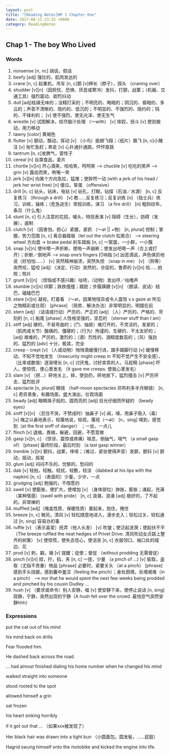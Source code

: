 ```yaml
---
layout: post
title: "[Reading Notes]HP 1 Chapter One"
date: 2017-08-11 23:25 +0800
category: ReadingNotes
---
```


## Chap 1 - The boy Who Lived

### Words

1. nonsense [n, nc] 胡说，假话
2. beefy [adj] 强壮的，肌肉发达的
3. crane 
[n, c] 起重机，吊车 
[n, c]鹅 
[v]伸长（脖子），探头 （craning over）
4. shudder \[v\]\[n\]（因担忧、恐惧、厌恶或寒冷）发抖，打颤，战栗；（机器、交通工具）强烈震动、剧烈抖动
5. dull 
[adj]枯燥无味的；没精打采的；不明亮的、晦暗的；阴沉的、昏暗的、多云的；声音不清晰的、隐约的、低沉的；不明显的、不强烈的、隐约的；钝的、不锋利的；
[v] 使不强烈、使无光泽、使无生气
6. wrestle
[v] 试图解决，绞尽脑汁处理 （～with）
[v] 摔跤，扭斗
[v] 使劲搬动，用力移动
7. tawny [color] 黄褐色
8. flutter
[v] 颤动，飘动，挥动
[v] （小鸟）振翅飞翔；（纸片）飘飞
[n, c]小赌注
[v] 匆忙急赶；奔走
[v] 心扑通扑通跳，怦怦直跳
9. tantrum [n, c]发脾气，耍性子
10. cereal [n] 谷类食品，麦片
11. chortle \[v\]\[n\] 开心滴笑，哈哈笑，呵呵笑 —> chuckle [v] 吃吃的笑声 —> grin [v] 露齿而笑，咧嘴一笑
12. jerk
\[v\]\[n\] 向某个方向急拉，猛推；使猝然一动 (with a jerk of his head / jerk her wrist free)
[n] 傻瓜，笨蛋 （offensive）
13. drill
[n, c] 钻头，钻床，电钻
[v] 钻孔，打眼，钻探（石油／水源）
[n, c] 反复练习 （through a drill）
[v] 教……反复练习；反复训练
[n] （指士兵）练习，训练，操练；（危急逃生）常规训练，演习 （a fire drill）
[n] 粗斜纹布，条沟（什么鬼）
14. stunt
[n, c] 引人注意的花招，噱头，特技表演
[v] 阻碍（生长），妨碍（发展），遏制
15. clutch
[v] （因害怕，担心）紧握，紧抓 （～at || +物）
[n, plural] 控制；掌握，势力范围
[n, c] 离合器踏板（let out the clutch 松离合） —> steering wheel 方向盘 -> brake pedal 刹车踏板
[n, c] 一窝蛋，一小群，一小簇
16. snap
\[v\]\[n\] 使咔嚓一声折断，使啪一声崩断；使发出吧嗒一声（合上或打开）；折断／倒地声 —> snap one’s fingers 打响指
[v] 凶恶滴说，声色俱厉地说（好怕怕……）
[v] 突然精神崩溃，突然失控 （snap in me）
[v] （狗等）突然咬，猛咬
[adj] （决定、行动）突然的，仓促的，鲁莽的
\[v\]\[n\] 给……拍照；照片
17. grunt \[v\]\[n\] （烦恼或不感兴趣）咕哝，（动物）发出哼／咕噜声
18. stumble
\[v\]\[n\] 绊脚；跌跌撞撞；踉跄；步履蹒跚
\[v\]\[n\] （朗读、说话）结巴，磕磕巴巴
19. stare
\[v\]\[n\] 凝视，盯着看 （～at，因某物怪异或令人震惊 v.s gaze at 所见之物精彩或壮观）
[phrase] （局势、解决办法）非常明显的，明摆在前
20. stern
[adj] （话语或行动）严厉的、严正的
[adj] （人）严厉的、严格的、苛刻的
[n, c] 船尾
[phase] 人性格坚强的，坚忍的 （sterner stuff than I am）
21. stiff
[adj] 硬的，不易弯曲的；（门、抽屉）难打开的，不灵活的，发紧的；（肌肉或关节）酸痛的、僵硬的；（行为）拘谨的、生硬的、不太友好的；
[adj] 艰难的，严厉的，激烈的；（酒）烈性的、酒精度数高的；（风）强劲的、猛烈的
[adv] 十分，极其，完全
22. creep - crept
[v] （人或动物）悄悄滴缓慢行进，蹑手蹑脚行动
[v] 缓慢移动，不知不觉地发生 （Insecurity might creep in 不知不觉产生不安全感），（比率或数值）逐渐增长
[n, c] 讨厌鬼，讨好卖乖的人，马屁精
[phase] 吓人，使惊慌，使心里发毛 （It gave me creeps. 使我心里发毛）
23. slam
[v] （把…）砰地关上，摔，使劲扔，砰地放下，猛烈撞击
[v] 严厉抨击，猛烈批评
24. spectacle
[n, plural] 眼镜 （half-moon spectacles 邓布利多半月眼镜）
[n, c] 奇异景象，有趣场面，盛大演出，壮观场面
25. beady
[adj] 眼睛珠子般的，圆而亮的
[adj] 目光仔细而怀疑的 （beady eyes）
26. sniff
\[v\]\[n\] （忍住不哭，不赞成时）抽鼻子
[v] 闻，嗅，用鼻子吸入（毒）
[v] 嗤之以鼻地表示，轻蔑地说，轻视，蔑视（～at）
[n，sing] 嗅到，感觉到（at the first sniff of danger） ；一丝，一点儿
27. flinch [v] 退缩，畏缩，躲避，回避，不愿意做
28. gasp
\[v\]\[n, c\] （惊讶、震惊或疼痛）喘息，倒抽气，喘气 （a small gasp of）
[phase] 最终阶段，最后时刻 （a last gasp winner）
29. tremble
\[v\]\[n\] 颤抖，战栗，哆嗦；（难过、紧张使得声音）发颤，颤抖
[v] 颤动，摇动，摇晃
30. glum [adj] 闷闷不乐的，忧郁的，愁闷的
31. dab
[v] 轻拍，轻触，轻拭，轻敷，轻涂 （dabbed at his lips with the napkin)
[n, c] （表面的）少量，少许，一点
32. grudging [adj] 勉强的，不情愿的
33. swell
[v] 使膨胀，使扩大，使增加
[v] （身体部位）肿胀，膨胀；涌起，充满（某种情感）（swell with pride）
[n, c] 浪潮，浪涌
[adj] 极好的，了不起的，非常棒的
34. muffled [adj]（掩盖性质、保暖性质）裹起来，抱住，掩住
35. breeze
[n, c] 微风，清风
[v] 轻松随意地进入，漫步走入；轻松过关，轻松通过
[n, sing] 容易办的事
36. ruffle
[v] （表示喜爱）抚弄（他人头发）
[v] 吹皱；使泛起涟漪；使起伏不平 （The breeze ruffled the neat hedges of Privet Drive. 清风吹动女贞路上整齐的树篱）
[v] 使惊慌，使失去信心，使沮丧
[n, c] 衣服领口、袖口处的褶边、花
37. prod
[v] 刺，戳，捅
[v] 提醒；促使；督促 （without prodding 无需督促）
38. pinch
\[v\]\[n\] 捏，拧，掐，夹
[n, c] 一搓，少量 （a pinch of …)
[v] 偷取，盗取（尤指不贵重）物品
[phrase] 必要时，紧要关头 （at a pinch）
[phrase] 感到手头拮据，感到囊中羞涩（feeling the pinch）；身处困境，处境艰难（in a pinch）
—> nor that he would spent the next few weeks being prodded and pinched by his cousin Dudley …
39. hush
[v] （要求或命令）别人安静，嘘
[v] 使安静下来，使停止说话
[n, sing] 寂静，宁静，突然出现的宁静（A hush fell over the crowd. 最怕空气突然安静hhh）

### Expressions
put the cat out of his mind

his mind back on drills

Fear flooded him.

He dashed back across the road.

… had almost finished dialing his home number when he changed his mind

walked straight into someone

stood rooted to the spot

allowed himself a grin

sat frozen

his heart sinking horribly

if it got out that … （如果xxx被发现了）

Her black hair was drawn into a tight bun （小圆面包，圆发髻，……屁股）

Hagrid swung himself onto the motobike and kicked the engine into life.
